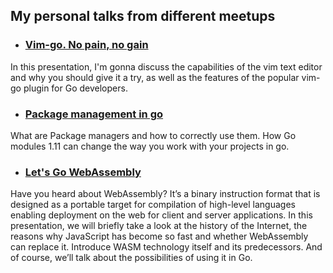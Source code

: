 ## My personal talks from different meetups

- ### [Vim-go. No pain, no gain](https://github.com/ipriver/talks/blob/master/Vim-go.pptx)
In this presentation, I'm gonna discuss the capabilities of the vim text editor and why you should give it a try, as well as the features of the popular vim-go plugin for Go developers.
- ### [Package management in go](https://github.com/ipriver/talks/blob/master/pm.key)
What are Package managers and how to correctly use them. How Go modules 1.11 can change the way you work with your projects in go.
- ### [Let's Go WebAssembly](https://github.com/ipriver/talks/blob/master/wasm.pdf) 
Have you heard about WebAssembly? It’s a binary instruction format that is designed as a portable target for compilation of high-level languages enabling deployment on the web for client and server applications. In this presentation, we will briefly take a look at the history of the Internet, the reasons why JavaScript has become so fast and whether WebAssembly can replace it. Introduce WASM technology itself and its predecessors. And of course, we’ll talk about the possibilities of using it in Go.
